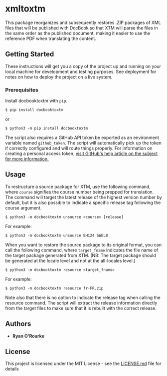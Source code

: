 # xmltoxtm

This package reorganizes and subsequently restores .ZIP packages of XML files that will be published with DocBook so that XTM will parse the files in the same order as the published document, making it easier to use the reference PDF when translating the content.

## Getting Started

These instructions will get you a copy of the project up and running on your local machine for development and testing purposes. See deployment for notes on how to deploy the project on a live system.

### Prerequisites

Install docbooktoxtm with ```pip```.

```
$ pip install docbooktoxtm
```
or

```
$ python3 -m pip install docbooktoxtm
```
The script also requires a GitHub API token be exported as an environment variable named ```github_token```. The script will automatically pick up the token if correctly configured and will route things properly. For information on creating a personal access token, [visit GitHub's help article on the subject for more information.](https://help.github.com/en/github/authenticating-to-github/creating-a-personal-access-token-for-the-command-line)


## Usage

To restructure a source package for XTM, use the following command, where ```course``` signifies the course number being prepped for translation. The command will target the latest release of the highest version number by default, but it is also possible to indicate a specific release tag following the course argument.

```
$ python3 -m docbooktoxtm unsource <course> [release]
```

For example:

```
$ python3 -m docbooktoxtm unsource BH124 SWEL8
```

When you want to restore the source package to its original format, you can call the following command, where ```target_fname``` indicates the file name of the target package generated from XTM. (NB: The target package should be generated at the locale level and not at the all-locales level.)

```
$ python3 -m docbooktoxtm resource <target_fname>
```

For example:

```
$ python3 -m docbooktoxtm resource fr-FR.zip
```

Note also that there is no option to indicate the release tag when calling the resource command. The script will extract the release information directly from the target files to make sure that it is rebuilt with the correct release.

## Authors

* **Ryan O'Rourke**

## License

This project is licensed under the MIT License - see the [LICENSE.md](LICENSE.md) file for details
